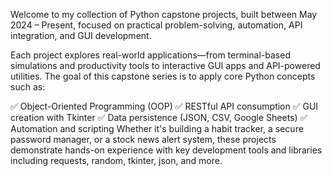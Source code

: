 Welcome to my collection of Python capstone projects, built between May 2024 – Present, focused on practical problem-solving, automation, API integration, and GUI development.

Each project explores real-world applications—from terminal-based simulations and productivity tools to interactive GUI apps and API-powered utilities. 
The goal of this capstone series is to apply core Python concepts such as:

✅ Object-Oriented Programming (OOP)
✅ RESTful API consumption
✅ GUI creation with Tkinter
✅ Data persistence (JSON, CSV, Google Sheets)
✅ Automation and scripting
Whether it's building a habit tracker, a secure password manager, or a stock news alert system, these projects demonstrate hands-on experience with key development tools and 
libraries including requests, random, tkinter, json, and more.
